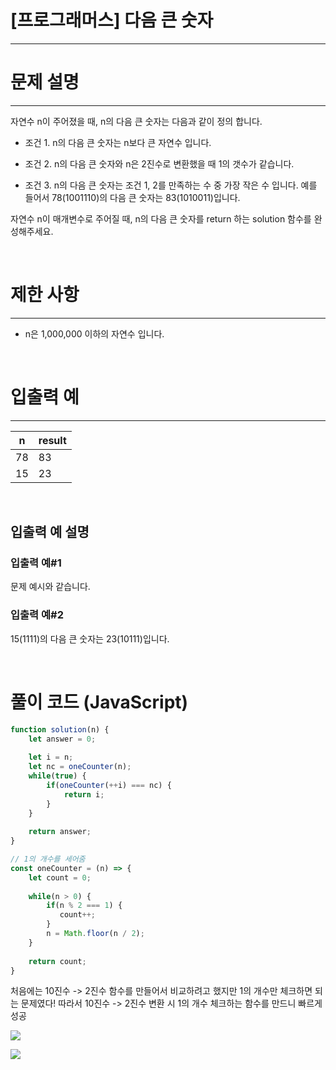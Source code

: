 # [프로그래머스] 다음 큰 숫자
---
# 문제 설명
---
자연수 n이 주어졌을 때, n의 다음 큰 숫자는 다음과 같이 정의 합니다.

+ 조건 1. n의 다음 큰 숫자는 n보다 큰 자연수 입니다.

+ 조건 2. n의 다음 큰 숫자와 n은 2진수로 변환했을 때 1의 갯수가 같습니다.
+ 조건 3. n의 다음 큰 숫자는 조건 1, 2를 만족하는 수 중 가장 작은 수 입니다.
예를 들어서 78(1001110)의 다음 큰 숫자는 83(1010011)입니다.

자연수 n이 매개변수로 주어질 때, n의 다음 큰 숫자를 return 하는 solution 함수를 완성해주세요.

<br>

# 제한 사항
---
+ n은 1,000,000 이하의 자연수 입니다.

<br>

# 입출력 예
---
|n|result|
|---|---|
|78|83|
|15|23|

<br>

## 입출력 예 설명
### 입출력 예#1
문제 예시와 같습니다.
### 입출력 예#2
15(1111)의 다음 큰 숫자는 23(10111)입니다.

<br>

# 풀이 코드 (JavaScript)
```js
function solution(n) {
    let answer = 0;
    
    let i = n;
    let nc = oneCounter(n);
    while(true) {
        if(oneCounter(++i) === nc) {
            return i;
        }
    }
    
    return answer;
}

// 1의 개수를 세어줌
const oneCounter = (n) => {
    let count = 0;
    
    while(n > 0) {
        if(n % 2 === 1) {
           count++; 
        }
        n = Math.floor(n / 2);
    }
    
    return count;
}
```
처음에는 10진수 -> 2진수 함수를 만들어서 비교하려고 했지만
1의 개수만 체크하면 되는 문제였다!
따라서 10진수 -> 2진수 변환 시 1의 개수 체크하는 함수를 만드니 빠르게 성공

![](https://velog.velcdn.com/images/reyang/post/693a0cc3-5c28-4342-a05a-35059e7e422b/image.png)

![](https://velog.velcdn.com/images/reyang/post/95b3f218-8552-4ea0-8731-75358aad9b2a/image.png)

<br>
